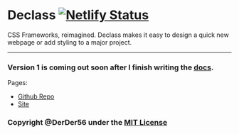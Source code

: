 # Declass [![Netlify Status](https://api.netlify.com/api/v1/badges/4ad2ecf0-c751-478e-a7ba-ad18c83fc1a3/deploy-status)](https://app.netlify.com/sites/declass/deploys)

CSS Frameworks, reimagined. Declass makes it easy to design a quick new webpage or add styling to a major project.

<hr>

### Version 1 is coming out soon after I finish writing the [docs](https://declass.netlify.app/docs).

Pages:

- [Github Repo](https://github.com/DerDer56/Declass)
- [Site](https://declass.netlify.app)

### Copyright @DerDer56 under the [MIT License](https://opensource.org/licenses/MIT)
